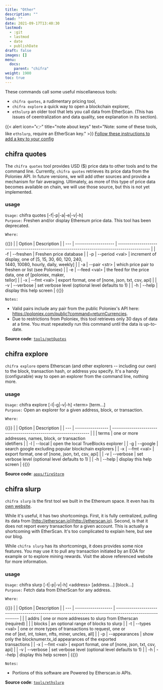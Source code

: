 ```yaml
---
title: "Other"
description: ""
lead: ""
date: 2021-09-17T13:40:30
lastmod:
  - :git
  - lastmod
  - date
  - publishDate
draft: false
images: []
menu:
  docs:
    parent: "chifra"
weight: 1900
toc: true
---
```

These commands call some useful miscellaneous tools:
* `chifra quotes`, a rudimentary pricing tool,
* `chifra explore` a quick way to open a blockchain explorer,
* `ethslurp` an older tool that lets you call data from EtherScan. (This has issues of ceentralization and data quality, see explanation in its section).

{{< alert icon="👉" title="note about keys"
text="Note: some of these tools, like `ethslurp`, require an EtherScan key." >}}
[Follow these instructions to add a key to your config](https://docs.trueblocks.io/docs/prologue/installing-trueblocks/#3-update-the-configs-for-your-rpc-and-api-keys)

## chifra quotes

The `chifra quotes` tool provides USD ($) price data to other tools and to the command line. Currently, `chifra quotes` retrieves its price data from the Poloniex API. In future versions, we will add other sources and provide a mechanism for fair averaging. Ultimately, as more of this type of price data becomes available on chain, we will use those source, but this is not yet implemented.

### usage

`Usage:`    chifra quotes [-f|-p|-a|-e|-v|-h]  
`Purpose:`  Freshen and/or display Ethereum price data. This tool has been deprecated.

`Where:`

{{<td>}}
|     | Option               | Description                                                                                    |
| --- | -------------------- | ---------------------------------------------------------------------------------------------- |
| -f  | --freshen            | Freshen price database                                                                         |
| -p  | --period &lt;val&gt; | increment of display, one of [5, 15, 30, 60, 120, 240,<br/>1440, 10080, hourly, daily, weekly] |
| -a  | --pair &lt;str&gt;   | which price pair to freshen or list (see Poloniex)                                             |
| -e  | --feed &lt;val&gt;   | the feed for the price data, one of [poloniex, maker,<br/>tellor]                              |
| -x  | --fmt &lt;val&gt;    | export format, one of [none, json, txt, csv, api]                                              |
| -v  | --verbose            | set verbose level (optional level defaults to 1)                                               |
| -h  | --help               | display this help screen                                                                       |
{{</td>}}

`Notes:`

- Valid pairs include any pair from the public Poloniex's API here:
  https://poloniex.com/public?command=returnCurrencies.
- Due to restrictions from Poloniex, this tool retrieves only 30 days of data
  at a time. You must repeatedly run this command until the data is up-to-date.

**Source code**: [`tools/getQuotes`](https://github.com/TrueBlocks/trueblocks-core/tree/master/src/tools/getQuotes)

## chifra explore

`chifra explore` opens Etherscan (and other explorers -- including our own) to the block, transaction hash, or address you specify. It's a handy (configurable) way to open an explorer from the command line, nothing more.

### usage

`Usage:`    chifra explore [-l|-g|-v|-h] &lt;term&gt; [term...]  
`Purpose:`  Open an explorer for a given address, block, or transaction.

`Where:`

{{<td>}}
|     | Option            | Description                                                        |
| --- | ----------------- | ------------------------------------------------------------------ |
|     | terms             | one or more addresses, names, block, or transaction<br/>idetifiers |
| -l  | --local           | open the local TrueBlocks explorer                                 |
| -g  | --google          | search google excluding popular blockchain explorers               |
| -x  | --fmt &lt;val&gt; | export format, one of [none, json, txt, csv, api]                  |
| -v  | --verbose         | set verbose level (optional level defaults to 1)                   |
| -h  | --help            | display this help screen                                           |
{{</td>}}

**Source code**: [`apps/fireStorm`](https://github.com/TrueBlocks/trueblocks-core/tree/master/src/apps/fireStorm)

## chifra slurp

`chifra slurp` is the first tool we built in the Ethereum space. It even has its [own website](http://ethslurp.com).

While it's useful, it has two shortcomings. First, it is fully centralized, pulling its data from [http://etherscan.io](http://etherscan.io). Second, is that it does not report every transaction for a given account. This is actually a shortcoming with EtherScan. It's too complicated to explain here, but see our blog.

While `chifra slurp` has its shortcomings, it does provides some nice features. You may use it to pull any transaction initiated by an EOA for example or to explore mining rewards. Visit the above referenced website for more information.

### usage

`Usage:`    chifra slurp [-t|-p|-v|-h] &lt;address&gt; [address...] [block...]  
`Purpose:`  Fetch data from EtherScan for any address.

`Where:`

{{<td>}}
|     | Option              | Description                                                                                                |
| --- | ------------------- | ---------------------------------------------------------------------------------------------------------- |
|     | addrs               | one or more addresses to slurp from Etherscan (required)                                                   |
|     | blocks              | an optional range of blocks to slurp                                                                       |
| -t  | --types &lt;val&gt; | one or more types of transactions to request, one or<br/>me of [ext, int, token, nfts, miner, uncles, all] |
| -p  | --appearances       | show only the blocknumer.tx_id appearances of the exported<br/>transactions                                |
| -x  | --fmt &lt;val&gt;   | export format, one of [none, json, txt, csv, api]                                                          |
| -v  | --verbose           | set verbose level (optional level defaults to 1)                                                           |
| -h  | --help              | display this help screen                                                                                   |
{{</td>}}

`Notes:`

- Portions of this software are Powered by Etherscan.io APIs.

**Source code**: [`tools/ethslurp`](https://github.com/TrueBlocks/trueblocks-core/tree/master/src/tools/ethslurp)

